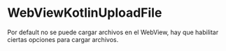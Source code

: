 # WebViewKotlinUploadFile
Por default no se puede cargar archivos en el WebView, hay que habilitar ciertas opciones para cargar archivos.
